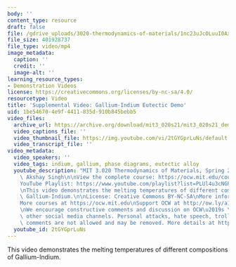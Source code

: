 ```yaml
---
body: ''
content_type: resource
draft: false
file: /gdrive_uploads/3020-thermodynamics-of-materials/1nc23uJcOLuuI0Ax8G5HfXKuIR8opLKvX/mit3_020s21_demo_01_1080p.mp4
file_size: 401928737
file_type: video/mp4
image_metadata:
  caption: ''
  credit: ''
  image-alt: ''
learning_resource_types:
- Demonstration Videos
license: https://creativecommons.org/licenses/by-nc-sa/4.0/
resourcetype: Video
title: 'Supplemental Video: Gallium-Indium Eutectic Demo'
uid: 1be54670-4e9f-4411-835d-910b845bebb5
video_files:
  archive_url: https://archive.org/download/mit3_020s21/mit3_020s21_demo_01_360p.mp4
  video_captions_file: ''
  video_thumbnail_file: https://img.youtube.com/vi/2tGYGprLuNs/default.jpg
  video_transcript_file: ''
video_metadata:
  video_speakers: ''
  video_tags: indium, gallium, phase diagrams, eutectic alloy
  youtube_description: "MIT 3.020 Thermodynamics of Materials, Spring 2021\nSpeaker:\
    \ Akshay Singh\n\nView the complete course: https://ocw.mit.edu/courses/3-020-thermodynamics-of-materials-spring-2021/\n\
    YouTube Playlist: https://www.youtube.com/playlist?list=PLUl4u3cNGP61g-yRbJz4ghFPJLiok1HxX\n\
    \nThis video demonstrates the melting temperatures of different compositions of\
    \ Gallium-Indium.\n\nLicense: Creative Commons BY-NC-SA\nMore information at https://ocw.mit.edu/terms\n\
    More courses at https://ocw.mit.edu\nSupport OCW at http://ow.ly/a1If50zVRlQ\n\
    \nWe encourage constructive comments and discussion on OCW\u2019s YouTube and\
    \ other social media channels. Personal attacks, hate speech, trolling, and inappropriate\
    \ comments are not allowed and may be removed. More details at https://ocw.mit.edu/comments."
  youtube_id: 2tGYGprLuNs
---
```

This video demonstrates the melting temperatures of different compositions of Gallium-Indium.